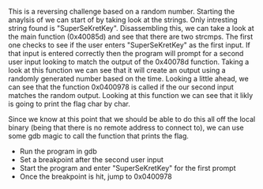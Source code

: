 This is a reversing challenge based on a random number.
Starting the anaylsis of we can start of by taking look at the strings.
Only intresting string found is "SuperSeKretKey".
Disassembling this, we can take a look at the main function (0x40085d) 
and see that there are two strcmps.  The first one checks to see 
if the user enters "SuperSeKretKey" as the first input.  If that 
input is entered correctly then the program will prompt for a second 
user input looking to match the output of the 0x40078d function. 
Taking a look at this function we can see that it will create an output 
using a randomly generated number based on the time.  Looking a little 
ahead, we can see that the function 0x0400978 is called if the our second 
input matches the random output.  Looking at this function we can see that it
likly is going to print the flag char by char. 

Since we know at this point that we should be able to do this all off the local 
binary (being that there is no remote address to connect to), we can use some 
gdb magic to call the function that prints the flag.

* Run the program in gdb
* Set a breakpoint after the second user input
* Start the program and enter "SuperSeKretKey" for the first prompt
* Once the breakpoint is hit, jump to 0x0400978

